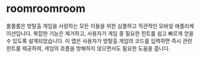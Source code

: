 # roomroomroom
룸룸룸은 방탈출 게임을 사랑하는 모든 이들을 위한 심플하고 직관적인 모바일 애플리케이션입니다. 복잡한 기능은 제거하고, 사용자가 게임 중 필요한 힌트를 쉽고 빠르게 얻을 수 있도록 설계되었습니다. 이 앱은 사용자가 방탈출 게임의 코드를 입력하면 즉시 관련 힌트를 제공하여, 게임의 흐름을 방해하지 않으면서도 필요한 도움을 줍니다.
